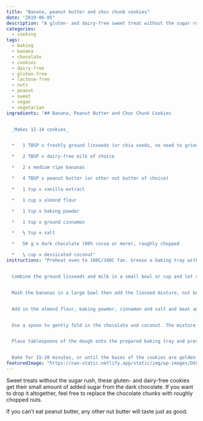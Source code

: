 ```yaml
---
title: "Banana, peanut butter and choc chunk cookies"
date: "2019-06-05"
description: "A gluten- and dairy-free sweet treat without the sugar rush."
categories: 
  - cooking
tags: 
  - baking
  - banana
  - chocolate
  - cookies
  - dairy-free
  - gluten-free
  - lactose-free
  - nuts
  - peanut
  - sweet
  - vegan
  - vegetarian
ingredients: "## Banana, Peanut Butter and Choc Chunk Cookies


  _Makes 12-14 cookies_


  *   1 TBSP x freshly ground linseeds (or chia seeds, no need to grind these)

  *   2 TBSP x dairy-free milk of choice

  *   2 x medium ripe bananas

  *   4 TBSP x peanut butter (or other nut butter of choice)

  *   1 tsp x vanilla extract

  *   1 cup x almond flour

  *   1 tsp x baking powder

  *   1 tsp x ground cinnamon

  *   ½ tsp x salt

  *   50 g x dark chocolate (80% cocoa or more), roughly chopped

  *   ¼ cup x dessicated coconut"
instructions: "Preheat oven to 180C/160C fan. Grease a baking tray with a little coconut oil.


  Combine the ground linseeds and milk in a small bowl or cup and let sit for 15 minutes.


  Mash the bananas in a large bowl then add the linseed mixture, nut butter and vanilla. Beat with electric beaters until combined and smooth.


  Add in the almond flour, baking powder, cinnamon and salt and beat again until combined.


  Use a spoon to gently fold in the chocolate and coconut. The mixture will be sticky, but if it seems too loose to hold together in mounds, add a shake or two more coconut.


  Place tablespoons of the dough onto the prepared baking tray and press down gently with your finger or a fork.


  Bake for 15-20 minutes, or until the bases of the cookies are golden brown. Some of the chocolate may have run, but don’t worry. Feel free to scrape it up and eat it once it’s cooled down. Let the cookies rest on a wire rack before eating – they’ll firm up as they cool."
featuredImage: "https://cwn-static.netlify.app/static/img/wp-images/DSC_0279-1-sml.jpg"
---
```


Sweet treats without the sugar rush, these gluten- and dairy-free cookies get their small amount of added sugar from the dark chocolate. If you want to drop it altogether, feel free to replace the chocolate chunks with roughly chopped nuts.

If you can’t eat peanut butter, any other nut butter will taste just as good.
